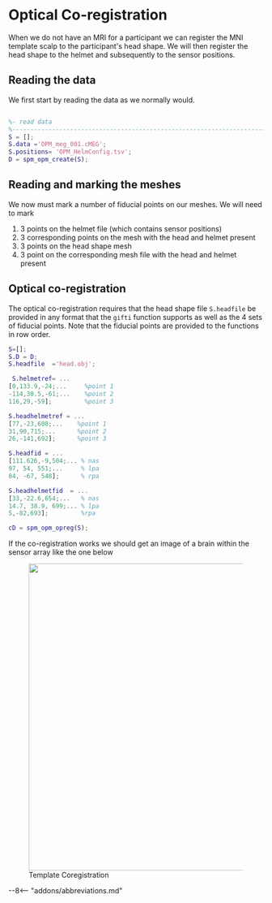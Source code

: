# Optical Co-registration 
When we do not have an MRI for a participant we can register the MNI template scalp to the participant's head shape. We will then register the  head shape to the helmet and subsequently to the sensor positions.

## Reading the data 
We first start by reading the data as we normally would.

```matlab

%- read data 
%--------------------------------------------------------------------------
S = [];
S.data ='OPM_meg_001.cMEG';
S.positions= 'OPM_HelmConfig.tsv';
D = spm_opm_create(S);
```

## Reading and marking the meshes 
We now must mark a number of fiducial points on our meshes. We will need to mark 

1. 3 points on the helmet file (which contains sensor positions) 
2. 3 corresponding points on the mesh with the head and helmet present 
3. 3 points on the head shape mesh 
4. 3 point on the corresponding mesh file with the head and helmet present


##  Optical co-registration 
The optical co-registration requires that the head shape file `S.headfile` be provided in any format that the `gifti` function supports as well as the 4 sets of fiducial points. Note that the fiducial points are provided to the functions in row order.
 
```matlab
S=[];
S.D = D;
S.headfile  ='head.obj';

 S.helmetref= ...
[0,133.9,-24;...     %point 1 
-114,30.5,-61;...    %point 2
116,29,-59];         %point 3

S.headhelmetref = ...
[77,-23,608;...    %point 1
31,90,715;...      %point 2
26,-141,692];      %point 3

S.headfid = ...
[111.626,-9,504;... % nas
97, 54, 551;...     % lpa
84, -67, 548];      % rpa 

S.headhelmetfid  = ... 
[33,-22.6,654;...   % nas
14.7, 38.9, 699;... % lpa
5,-82,693];         %rpa

cD = spm_opm_opreg(S);
```

If the co-registration works we should get an image of a brain within the sensor array like the one below

<figure markdown>
  <div class="center">
    <img src="../../../../assets/figures/opm/coreg.png" style="width:160mm" />
  </div>
  <figcaption>Template Coregistration</figcaption>
</figure>


--8<-- "addons/abbreviations.md"

